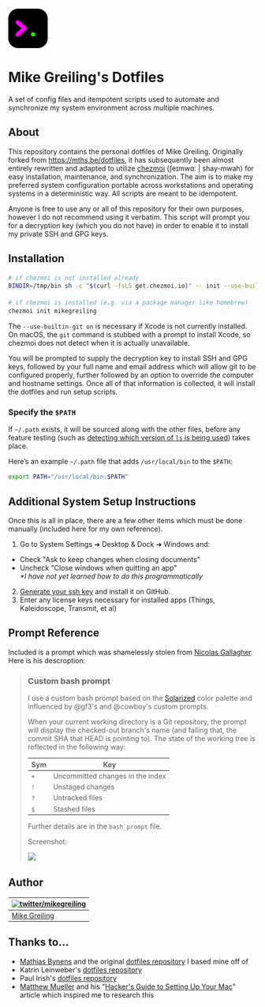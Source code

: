 ![](assets/dotfiles-icon-80x80.png)

# Mike Greiling's Dotfiles

A set of config files and itempotent scripts used to automate and synchronize my system environment across multiple machines.

## About

This repository contains the personal dotfiles of Mike Greiling. Originally forked from <https://mths.be/dotfiles>, it has subsequently been almost entirely rewritten and adapted to utilize [chezmoi](https://github.com/twpayne/chezmoi) (ʃeɪmwɑː | shay-mwah) for easy installation, maintenance, and synchronization. The aim is to make my preferred system configuration portable across workstations and operating systems in a deterministic way. All scripts are meant to be idempotent.

Anyone is free to use any or all of this repository for their own purposes, however I do not recommend using it verbatim. This script will prompt you for a decryption key (which you do not have) in order to enable it to install my private SSH and GPG keys.

## Installation

```bash
# if chezmoi is not installed already
BINDIR=/tmp/bin sh -c "$(curl -fsLS get.chezmoi.io)" -- init --use-builtin-git on --apply mikegreiling

# if chezmoi is installed (e.g. via a package manager like homebrew)
chezmoi init mikegreiling
```

The `--use-builtin-git on` is necessary if Xcode is not currently installed. On macOS, the `git` command is stubbed with a prompt to install Xcode, so chezmoi does not detect when it is actually unavailable.

You will be prompted to supply the decryption key to install SSH and GPG keys, followed by your full name and email address which will allow git to be configured properly, further followed by an option to override the computer and hostname settings. Once all of that information is collected, it will install the dotfiles and run setup scripts.

### Specify the `$PATH`

If `~/.path` exists, it will be sourced along with the other files, before any feature testing (such as [detecting which version of `ls` is being used](https://github.com/mathiasbynens/dotfiles/blob/aff769fd7522/.aliases#L21-26)) takes place.

Here’s an example `~/.path` file that adds `/usr/local/bin` to the `$PATH`:

```bash
export PATH="/usr/local/bin:$PATH"
```

## Additional System Setup Instructions

Once this is all in place, there are a few other items which must be done manually (included here for my own reference).

1. Go to System Settings ➜ Desktop & Dock ➜ Windows and:
  - Check "Ask to keep changes when closing documents"
  - Uncheck "Close windows when quitting an app"  
    _*I have not yet learned how to do this programmatically_
2. [Generate your ssh key](https://help.github.com/articles/generating-ssh-keys/) and install it on GitHub.
3. Enter any license keys necessary for installed apps (Things, Kaleidoscope, Transmit, et al)

## Prompt Reference

Included is a prompt which was shamelessly stolen from [Nicolas Gallagher](https://github.com/necolas/dotfiles/).  Here is his descroption:

> ### Custom bash prompt
>
> I use a custom bash prompt based on the [Solarized](https://ethanschoonover.com/solarized/) color palette and influenced by @gf3's and @cowboy's custom prompts.
>
> When your current working directory is a Git repository, the prompt will display the checked-out branch's name (and failing that, the commit SHA that HEAD is pointing to). The state of the working tree is reflected in the following way:
>
> Sym | Key
> ----|---------------------------------
> `+` | Uncommitted changes in the index
> `!` | Unstaged changes
> `?` | Untracked files
> `$` | Stashed files
>
> Further details are in the `bash_prompt` file.
>
> Screenshot:
>
> ![](http://i.imgur.com/DSJ1G.png)
>


## Author

| [![twitter/mikegreiling](http://gravatar.com/avatar/33f90637d77f8d4da67faafd3af6597e?s=70)](http://twitter.com/mikegreiling "Follow @mikegreiling on Twitter") |
|---|
| [Mike Greiling](https://pixelcog.com/) |

## Thanks to…

* [Mathias Bynens](https://mathiasbynens.be/) and the original [dotfiles repository](https://github.com/mathiasbynens/dotfiles) I based mine off of
* Katrin Leinweber's [dotfiles repository](https://gitlab.com/katrinleinweber/dotfiles)
* Paul Irish's [dotfiles repository](https://github.com/paulirish/dotfiles)
* [Matthew Mueller](https://github.com/MatthewMueller) and his "[Hacker's Guide to Setting Up Your Mac](https://web.archive.org/web/20160119134924/http://lapwinglabs.com/blog/hacker-guide-to-setting-up-your-mac)" article which inspired me to research this
